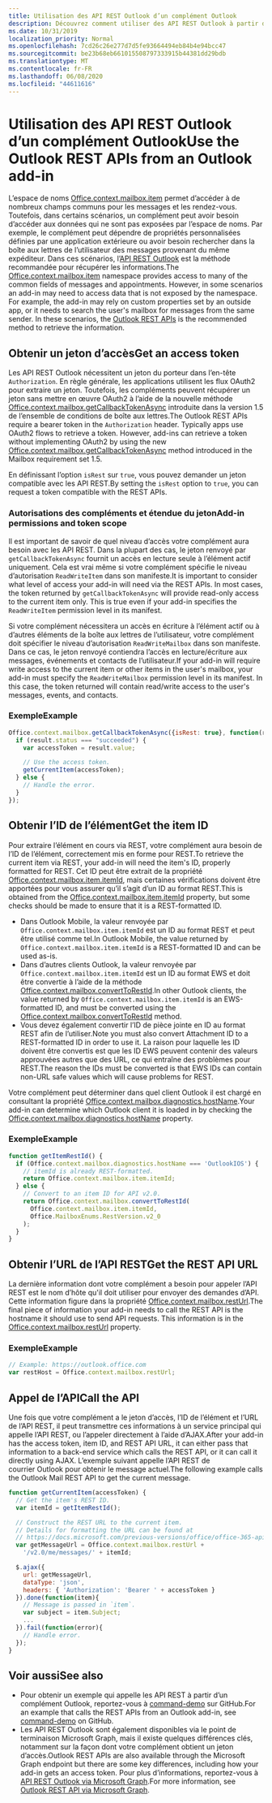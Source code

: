 ```yaml
---
title: Utilisation des API REST Outlook d’un complément Outlook
description: Découvrez comment utiliser des API REST Outlook à partir d’un complément Outlook pour obtenir un jeton d’accès.
ms.date: 10/31/2019
localization_priority: Normal
ms.openlocfilehash: 7cd26c26e277d7d5fe93664494eb84b4e94bcc47
ms.sourcegitcommit: be23b68eb661015508797333915b44381dd29bdb
ms.translationtype: MT
ms.contentlocale: fr-FR
ms.lasthandoff: 06/08/2020
ms.locfileid: "44611616"
---
```

# <a name="use-the-outlook-rest-apis-from-an-outlook-add-in"></a><span data-ttu-id="bae8e-103">Utilisation des API REST Outlook d’un complément Outlook</span><span class="sxs-lookup"><span data-stu-id="bae8e-103">Use the Outlook REST APIs from an Outlook add-in</span></span>

<span data-ttu-id="bae8e-p101">L’espace de noms [Office.context.mailbox.item](../reference/objectmodel/preview-requirement-set/office.context.mailbox.item.md) permet d’accéder à de nombreux champs communs pour les messages et les rendez-vous. Toutefois, dans certains scénarios, un complément peut avoir besoin d’accéder aux données qui ne sont pas exposées par l’espace de noms. Par exemple, le complément peut dépendre de propriétés personnalisées définies par une application extérieure ou avoir besoin rechercher dans la boîte aux lettres de l’utilisateur des messages provenant du même expéditeur. Dans ces scénarios, l’[API REST Outlook](/outlook/rest/index) est la méthode recommandée pour récupérer les informations.</span><span class="sxs-lookup"><span data-stu-id="bae8e-p101">The [Office.context.mailbox.item](../reference/objectmodel/preview-requirement-set/office.context.mailbox.item.md) namespace provides access to many of the common fields of messages and appointments. However, in some scenarios an add-in may need to access data that is not exposed by the namespace. For example, the add-in may rely on custom properties set by an outside app, or it needs to search the user's mailbox for messages from the same sender. In these scenarios, the [Outlook REST APIs](/outlook/rest/index) is the recommended method to retrieve the information.</span></span>

## <a name="get-an-access-token"></a><span data-ttu-id="bae8e-108">Obtenir un jeton d’accès</span><span class="sxs-lookup"><span data-stu-id="bae8e-108">Get an access token</span></span>

<span data-ttu-id="bae8e-p102">Les API REST Outlook nécessitent un jeton du porteur dans l’en-tête `Authorization`. En règle générale, les applications utilisent les flux OAuth2 pour extraire un jeton. Toutefois, les compléments peuvent récupérer un jeton sans mettre en œuvre OAuth2 à l’aide de la nouvelle méthode [Office.context.mailbox.getCallbackTokenAsync](../reference/objectmodel/preview-requirement-set/office.context.mailbox.md#methods) introduite dans la version 1.5 de l’ensemble de conditions de boîte aux lettres.</span><span class="sxs-lookup"><span data-stu-id="bae8e-p102">The Outlook REST APIs require a bearer token in the `Authorization` header. Typically apps use OAuth2 flows to retrieve a token. However, add-ins can retrieve a token without implementing OAuth2 by using the new [Office.context.mailbox.getCallbackTokenAsync](../reference/objectmodel/preview-requirement-set/office.context.mailbox.md#methods) method introduced in the Mailbox requirement set 1.5.</span></span>

<span data-ttu-id="bae8e-112">En définissant l’option `isRest` sur `true`, vous pouvez demander un jeton compatible avec les API REST.</span><span class="sxs-lookup"><span data-stu-id="bae8e-112">By setting the `isRest` option to `true`, you can request a token compatible with the REST APIs.</span></span>

### <a name="add-in-permissions-and-token-scope"></a><span data-ttu-id="bae8e-113">Autorisations des compléments et étendue du jeton</span><span class="sxs-lookup"><span data-stu-id="bae8e-113">Add-in permissions and token scope</span></span>

<span data-ttu-id="bae8e-p103">Il est important de savoir de quel niveau d’accès votre complément aura besoin avec les API REST. Dans la plupart des cas, le jeton renvoyé par `getCallbackTokenAsync` fournit un accès en lecture seule à l’élément actif uniquement. Cela est vrai même si votre complément spécifie le niveau d’autorisation `ReadWriteItem` dans son manifeste.</span><span class="sxs-lookup"><span data-stu-id="bae8e-p103">It is important to consider what level of access your add-in will need via the REST APIs. In most cases, the token returned by `getCallbackTokenAsync` will provide read-only access to the current item only. This is true even if your add-in specifies the `ReadWriteItem` permission level in its manifest.</span></span>

<span data-ttu-id="bae8e-p104">Si votre complément nécessitera un accès en écriture à l’élément actif ou à d’autres éléments de la boîte aux lettres de l’utilisateur, votre complément doit spécifier le niveau d’autorisation `ReadWriteMailbox` dans son manifeste. Dans ce cas, le jeton renvoyé contiendra l’accès en lecture/écriture aux messages, événements et contacts de l’utilisateur.</span><span class="sxs-lookup"><span data-stu-id="bae8e-p104">If your add-in will require write access to the current item or other items in the user's mailbox, your add-in must specify the `ReadWriteMailbox` permission level in its manifest. In this case, the token returned will contain read/write access to the user's messages, events, and contacts.</span></span>

### <a name="example"></a><span data-ttu-id="bae8e-119">Exemple</span><span class="sxs-lookup"><span data-stu-id="bae8e-119">Example</span></span>

```js
Office.context.mailbox.getCallbackTokenAsync({isRest: true}, function(result){
  if (result.status === "succeeded") {
    var accessToken = result.value;

    // Use the access token.
    getCurrentItem(accessToken);
  } else {
    // Handle the error.
  }
});
```

## <a name="get-the-item-id"></a><span data-ttu-id="bae8e-120">Obtenir l’ID de l’élément</span><span class="sxs-lookup"><span data-stu-id="bae8e-120">Get the item ID</span></span>

<span data-ttu-id="bae8e-121">Pour extraire l’élément en cours via REST, votre complément aura besoin de l’ID de l’élément, correctement mis en forme pour REST.</span><span class="sxs-lookup"><span data-stu-id="bae8e-121">To retrieve the current item via REST, your add-in will need the item's ID, properly formatted for REST.</span></span> <span data-ttu-id="bae8e-122">Cet ID peut être extrait de la propriété [Office.context.mailbox.item.itemId](../reference/objectmodel/preview-requirement-set/office.context.mailbox.item.md#properties), mais certaines vérifications doivent être apportées pour vous assurer qu’il s’agit d’un ID au format REST.</span><span class="sxs-lookup"><span data-stu-id="bae8e-122">This is obtained from the [Office.context.mailbox.item.itemId](../reference/objectmodel/preview-requirement-set/office.context.mailbox.item.md#properties) property, but some checks should be made to ensure that it is a REST-formatted ID.</span></span>

- <span data-ttu-id="bae8e-123">Dans Outlook Mobile, la valeur renvoyée par `Office.context.mailbox.item.itemId` est un ID au format REST et peut être utilisé comme tel.</span><span class="sxs-lookup"><span data-stu-id="bae8e-123">In Outlook Mobile, the value returned by `Office.context.mailbox.item.itemId` is a REST-formatted ID and can be used as-is.</span></span>
- <span data-ttu-id="bae8e-124">Dans d’autres clients Outlook, la valeur renvoyée par `Office.context.mailbox.item.itemId` est un ID au format EWS et doit être convertie à l’aide de la méthode [Office.context.mailbox.convertToRestId](../reference/objectmodel/preview-requirement-set/office.context.mailbox.md#methods).</span><span class="sxs-lookup"><span data-stu-id="bae8e-124">In other Outlook clients, the value returned by `Office.context.mailbox.item.itemId` is an EWS-formatted ID, and must be converted using the [Office.context.mailbox.convertToRestId](../reference/objectmodel/preview-requirement-set/office.context.mailbox.md#methods) method.</span></span>
- <span data-ttu-id="bae8e-125">Vous devez également convertir l’ID de pièce jointe en ID au format REST afin de l’utiliser.</span><span class="sxs-lookup"><span data-stu-id="bae8e-125">Note you must also convert Attachment ID to a REST-formatted ID in order to use it.</span></span> <span data-ttu-id="bae8e-126">La raison pour laquelle les ID doivent être convertis est que les ID EWS peuvent contenir des valeurs approuvées autres que des URL, ce qui entraîne des problèmes pour REST.</span><span class="sxs-lookup"><span data-stu-id="bae8e-126">The reason the IDs must be converted is that EWS IDs can contain non-URL safe values which will cause problems for REST.</span></span>

<span data-ttu-id="bae8e-127">Votre complément peut déterminer dans quel client Outlook il est chargé en consultant la propriété [Office.context.mailbox.diagnostics.hostName](/javascript/api/outlook/office.diagnostics#hostname).</span><span class="sxs-lookup"><span data-stu-id="bae8e-127">Your add-in can determine which Outlook client it is loaded in by checking the [Office.context.mailbox.diagnostics.hostName](/javascript/api/outlook/office.diagnostics#hostname) property.</span></span>

### <a name="example"></a><span data-ttu-id="bae8e-128">Exemple</span><span class="sxs-lookup"><span data-stu-id="bae8e-128">Example</span></span>

```js
function getItemRestId() {
  if (Office.context.mailbox.diagnostics.hostName === 'OutlookIOS') {
    // itemId is already REST-formatted.
    return Office.context.mailbox.item.itemId;
  } else {
    // Convert to an item ID for API v2.0.
    return Office.context.mailbox.convertToRestId(
      Office.context.mailbox.item.itemId,
      Office.MailboxEnums.RestVersion.v2_0
    );
  }
}
```

## <a name="get-the-rest-api-url"></a><span data-ttu-id="bae8e-129">Obtenir l’URL de l’API REST</span><span class="sxs-lookup"><span data-stu-id="bae8e-129">Get the REST API URL</span></span>

<span data-ttu-id="bae8e-p107">La dernière information dont votre complément a besoin pour appeler l’API REST est le nom d’hôte qu'il doit utiliser pour envoyer des demandes d’API. Cette information figure dans la propriété [Office.context.mailbox.restUrl](../reference/objectmodel/preview-requirement-set/office.context.mailbox.md#properties).</span><span class="sxs-lookup"><span data-stu-id="bae8e-p107">The final piece of information your add-in needs to call the REST API is the hostname it should use to send API requests. This information is in the [Office.context.mailbox.restUrl](../reference/objectmodel/preview-requirement-set/office.context.mailbox.md#properties) property.</span></span>

### <a name="example"></a><span data-ttu-id="bae8e-132">Exemple</span><span class="sxs-lookup"><span data-stu-id="bae8e-132">Example</span></span>

```js
// Example: https://outlook.office.com
var restHost = Office.context.mailbox.restUrl;
```

## <a name="call-the-api"></a><span data-ttu-id="bae8e-133">Appel de l’API</span><span class="sxs-lookup"><span data-stu-id="bae8e-133">Call the API</span></span>

<span data-ttu-id="bae8e-134">Une fois que votre complément a le jeton d’accès, l’ID de l’élément et l’URL de l’API REST, il peut transmettre ces informations à un service principal qui appelle l’API REST, ou l’appeler directement à l’aide d’AJAX.</span><span class="sxs-lookup"><span data-stu-id="bae8e-134">After your add-in has the access token, item ID, and REST API URL, it can either pass that information to a back-end service which calls the REST API, or it can call it directly using AJAX.</span></span> <span data-ttu-id="bae8e-135">L’exemple suivant appelle l’API REST de courrier Outlook pour obtenir le message actuel.</span><span class="sxs-lookup"><span data-stu-id="bae8e-135">The following example calls the Outlook Mail REST API to get the current message.</span></span>

```js
function getCurrentItem(accessToken) {
  // Get the item's REST ID.
  var itemId = getItemRestId();

  // Construct the REST URL to the current item.
  // Details for formatting the URL can be found at
  // https://docs.microsoft.com/previous-versions/office/office-365-api/api/version-2.0/mail-rest-operations#get-messages.
  var getMessageUrl = Office.context.mailbox.restUrl +
    '/v2.0/me/messages/' + itemId;

  $.ajax({
    url: getMessageUrl,
    dataType: 'json',
    headers: { 'Authorization': 'Bearer ' + accessToken }
  }).done(function(item){
    // Message is passed in `item`.
    var subject = item.Subject;
    ...
  }).fail(function(error){
    // Handle error.
  });
}
```

## <a name="see-also"></a><span data-ttu-id="bae8e-136">Voir aussi</span><span class="sxs-lookup"><span data-stu-id="bae8e-136">See also</span></span>

- <span data-ttu-id="bae8e-137">Pour obtenir un exemple qui appelle les API REST à partir d’un complément Outlook, reportez-vous à [command-demo](https://github.com/OfficeDev/outlook-add-in-command-demo) sur GitHub.</span><span class="sxs-lookup"><span data-stu-id="bae8e-137">For an example that calls the REST APIs from an Outlook add-in, see [command-demo](https://github.com/OfficeDev/outlook-add-in-command-demo) on GitHub.</span></span>
- <span data-ttu-id="bae8e-138">Les API REST Outlook sont également disponibles via le point de terminaison Microsoft Graph, mais il existe quelques différences clés, notamment sur la façon dont votre complément obtient un jeton d’accès.</span><span class="sxs-lookup"><span data-stu-id="bae8e-138">Outlook REST APIs are also available through the Microsoft Graph endpoint but there are some key differences, including how your add-in gets an access token.</span></span> <span data-ttu-id="bae8e-139">Pour plus d’informations, reportez-vous à [API REST Outlook via Microsoft Graph](/outlook/rest/index#outlook-rest-api-via-microsoft-graph).</span><span class="sxs-lookup"><span data-stu-id="bae8e-139">For more information, see [Outlook REST API via Microsoft Graph](/outlook/rest/index#outlook-rest-api-via-microsoft-graph).</span></span>